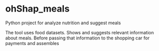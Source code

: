 # ohShap_meals
Python project for analyze nutrition and suggest meals

The tool uses food datasets. Shows and suggests relevant information about meals. Before passing that information to the shopping car for payments and assembles 
